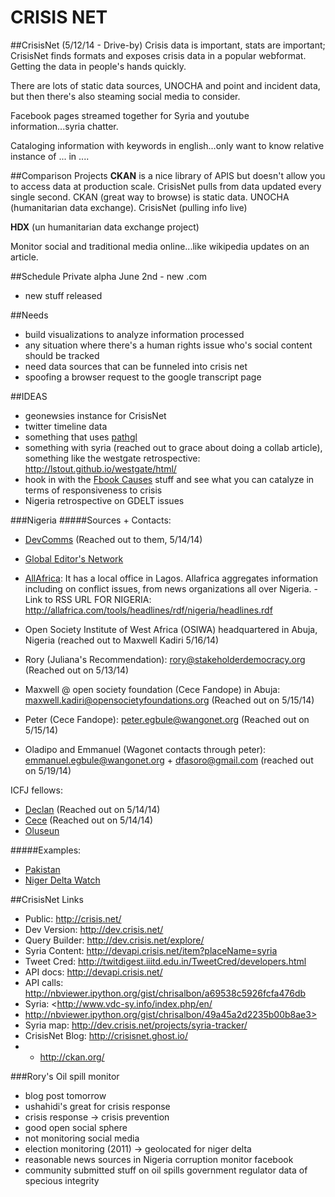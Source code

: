 CRISIS NET
===========
##CrisisNet (5/12/14 - Drive-by)
Crisis data is important, stats are important; CrisisNet finds formats and exposes crisis data in a popular webformat. Getting the data in people's hands quickly. 

There are lots of static data sources, UNOCHA and point and incident data, but then there's also steaming social media to consider.

Facebook pages streamed together for Syria and youtube information...syria chatter.

Cataloging information with keywords in english...only want to know relative instance of ... in ....

##Comparison Projects
**CKAN** is a nice library of APIS but doesn't allow you to access data at production scale. CrisisNet pulls from data updated every single second. CKAN (great way to browse) is static data. UNOCHA (humanitarian data exchange). CrisisNet (pulling info live)

**HDX** (un humanitarian data exchange project)

Monitor social and traditional media online...like wikipedia updates on an article.

##Schedule
Private alpha
June 2nd - new .com
- new stuff released

##Needs
* build visualizations to analyze information processed
* any situation where there's a human rights issue who's social content should be tracked 
* need data sources that can be funneled into crisis net
* spoofing a browser request to the google transcript page

##IDEAS
* geonewsies instance for CrisisNet
* twitter timeline data
* something that uses [pathgl](http://pathgl.com/)
* something with syria (reached out to grace about doing a collab article), something like the westgate retrospective: <http://lstout.github.io/westgate/html/>
* hook in with the [Fbook Causes](https://apps.facebook.com/causes/?fb_source=bookmark&ref=bookmarks&count=0&fb_bmpos=5_0) stuff and see what you can catalyze in terms of responsiveness to crisis 
* Nigeria retrospective on GDELT issues

###Nigeria
#####Sources + Contacts:
  
* [DevComms](http://www.devcomsnetwork.org/index.php/en/) (Reached out to them, 5/14/14)
* [Global Editor's Network](http://www.globaleditorsnetwork.org/news/2014/05/covering-nigerian-elections/?utm_source=Company+Newsletter&utm_campaign=9805513820-8_May_2014&utm_medium=email&utm_term=0_68e99b1866-9805513820-119554021)
* [AllAfrica](http://allafrica.com/): It has a local office in Lagos. Allafrica aggregates information including on conflict issues, from news organizations all over Nigeria. - Link to RSS URL FOR NIGERIA: <http://allafrica.com/tools/headlines/rdf/nigeria/headlines.rdf>
* Open Society Institute of West Africa (OSIWA) headquartered in Abuja, Nigeria (reached out to Maxwell Kadiri 5/16/14)

  
* Rory (Juliana's Recommendation): rory@stakeholderdemocracy.org (Reached out on 5/13/14)
* Maxwell @ open society foundation (Cece Fandope) in Abuja: maxwell.kadiri@opensocietyfoundations.org (Reached out on 5/15/14)
* Peter (Cece Fandope): peter.egbule@wangonet.org (Reached out on 5/15/14)
* Oladipo and Emmanuel (Wagonet contacts through peter): emmanuel.egbule@wangonet.org + dfasoro@gmail.com (reached out on 5/19/14)

ICFJ fellows:
  
* [Declan](http://www.icfj.org/about/profiles/declan-okpalaeke) (Reached out on 5/14/14)
* [Cece](http://www.icfj.org/about/profiles/cece-modupe-fadope) (Reached out on 5/14/14)  
* [Oluseun](http://www.icfj.org/about/profiles/oluseun-onigbinde)

#####Examples:
* [Pakistan](http://www.cfr.org/interactives/CG_Pakistan/#/resources/)  
* [Niger Delta Watch](http://www.nigerdeltawatch.org/)


##CrisisNet Links
* Public: <http://crisis.net/>
* Dev Version: <http://dev.crisis.net/>
* Query Builder: <http://dev.crisis.net/explore/>
* Syria Content: <http://devapi.crisis.net/item?placeName=syria>
* Tweet Cred: <http://twitdigest.iiitd.edu.in/TweetCred/developers.html>
* API docs: <http://devapi.crisis.net/>
* API calls: <http://nbviewer.ipython.org/gist/chrisalbon/a69538c5926fcfa476db>
* Syria: <http://www.vdc-sy.info/index.php/en/
* http://nbviewer.ipython.org/gist/chrisalbon/49a45a2d2235b00b8ae3>
* Syria map: <http://dev.crisis.net/projects/syria-tracker/>
* CrisisNet Blog: <http://crisisnet.ghost.io/>
* * http://ckan.org/


###Rory's Oil spill monitor
* blog post tomorrow
* ushahidi's great for crisis response
* crisis response -> crisis prevention
* good open social sphere
* not monitoring social media
* election monitoring (2011) -> geolocated for niger delta
* reasonable news sources in Nigeria
corruption monitor facebook
* community submitted stuff on oil spills
government regulator data of specious integrity
